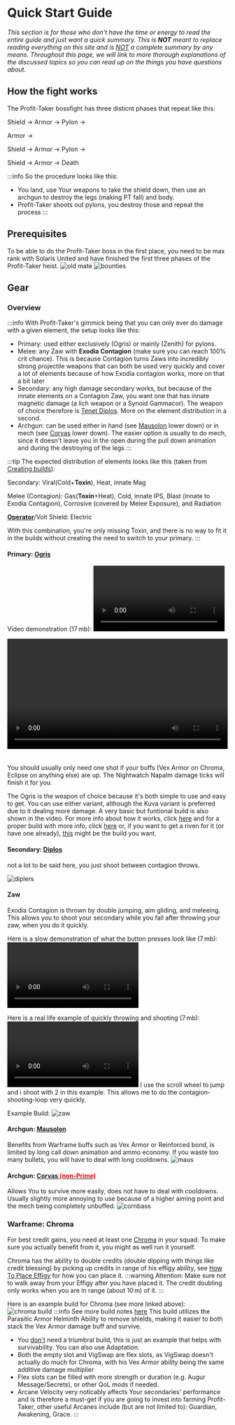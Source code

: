 # Quick Start Guide <Badge type="warning" text="Work in progress" />

*This section is for those who don't have the time or energy to read the entire guide and just want a quick summary. This is <b>NOT</b> meant to replace reading everything on this site and is <u>NOT</u> a complete summary by any means. Throughout this page, we will link to more thorough explanations of the discussed topics so you can read up on the things you have questions about.*

## How the fight works

The Profit-Taker bossfight has three disticnt phases that repeat like this:

Shield → Armor → Pylon → 

Armor → 

Shield → Armor → Pylon → 

Shield → Armor → Death

:::info So the procedure looks like this:
- You land, use Your weapons to take the shield down, then use an archgun to destroy the legs (making PT fall) and body.
- Profit-Taker shoots out pylons, you destroy those and repeat the process
:::

## Prerequisites

To be able to do the Profit-Taker boss in the first place, you need to be max rank with Solaris United and have finished the first three phases of the Profit-Taker heist.
![old mate](https://cdn.profit-taker.com/old_mate.png)
![bounties](https://cdn.profit-taker.com/profit_taker_bounties.jpg)

## Gear

### Overview

:::info With Profit-Taker's gimmick being that you can only ever do damage with a given element, the setup looks like this:

- Primary: used either exclusively (Ogris) or mainly (Zenith) for pylons.
- Melee: any Zaw with <b>Exodia Contagion</b> (make sure you can reach 100% crit chance). This is because Contagion turns Zaws into incredibly strong projectile weapons that can both be used very quickly and cover a lot of elements because of how Exodia contagion works, more on that a bit later
- Secondary: any high damage secondary works, but because of the innate elements on a Contagion Zaw, you want one that has innate magnetic damage (a lich weapon or a Synoid Gammacor). The weapon of choice therefore is [Tenet Diplos](/beginner/vex-armor-builds#tenet-diplos-build). More on the element distribution in a second.
- Archgun: can be used either in hand (see [Mausolon](#archgun-mausolon) lower down) or in mech (see [Corvas](#archgun-corvas) lower down). The easier option is usually to do mech, since it doesn't leave you in the open during the pull down animation and during the destroying of the legs
:::

:::tip The expected distribution of elements looks like this (taken from [Creating builds](/beginner/creating-builds#shields)):

Secondary: Viral(Cold+**Toxin**), Heat, innate Mag

Melee (Contagion): Gas(**Toxin**\+Heat), Cold, innate IPS, Blast (innate to Exodia Contagion), Corrosive (covered by Melee Exposure), and Radiation

[__Operator__](/advanced/speedrun-strats.html#operator-element)/Volt Shield: Electric

With this combination, you're only missing Toxin, and there is no way to fit it in the builds without creating the need to switch to your primary.
:::

#### Primary: [Ogris](/beginner/vex-armor-builds#kuva-ogris)

Video demonstration (17&thinsp;mb):
![just use ogris](https://cdn.profit-taker.com/Just%20Use%20The%20Ogris-10.mp4)
<div style="padding-bottom: 20px;">
<video width="100%" controls>
 <source type="video/mp4" src="https://cdn.profit-taker.com/Just%20Use%20The%20Ogris-10.mp4">
</video>
</div>

You should usually only need one shot if your buffs (Vex Armor on Chroma, Eclipse on anything else) are up. The Nightwatch Napalm damage ticks will finish it for you.

The Ogris is the weapon of choice because it's both simple to use and easy to get. You can use either variant, although the Kuva variant is preferred due to it dealing more damage. A very basic but funtional build is also shown in the video. For more info about how it works, click [here](/beginner/pogris) and for a proper build with more info, click [here](/beginner/vex-armor-builds#kuva-ogris) or, if you want to get a riven for it (or have one already), [this](/advanced/solo-speedrun-builds#kuva-ogris) might be the build you want.

#### Secondary: [Diplos](/beginner/vex-armor-builds#tenet-diplos-build)

not a lot to be said here, you just shoot between contagion throws.

![diplers](https://cdn.profit-taker.com/Vex_Armor_Tenet_Diplos_Build.png)

#### Zaw

Exodia Contagion is thrown by double jumping, aim gliding, and meleeing. This allows you to shoot your secondary while you fall after throwing your zaw, when you do it quickly.

Here is a slow demonstration of what the button presses look like (7&thinsp;mb): 
![contagion slow](https://cdn.profit-taker.com/Contagion%20Example%20Slow-1.mp4)

Here is a real life example of quickly throwing and shooting (7&thinsp;mb):
![contagion RL](https://cdn.profit-taker.com/Contagion%20Example-3.mp4)
I use the scroll wheel to jump and i shoot with 2 in this example. This allows me to do the contagion-shooting-loop very quickly.

Example Build:
![zaw](https://cdn.profit-taker.com/balla_eclipse.png)

#### Archgun: [Mausolon](/beginner/vex-armor-builds#mausolon-build)

Benefits from Warframe buffs such as Vex Armor or Reinforced bond, is limited by long call down animation and ammo economy. If you waste too many bullets, you will have to deal with long cooldowns.
![maus](https://cdn.profit-taker.com/Mausolon_Build.png)

#### Archgun: [Corvas <span style="color: red;">(non-Prime)</span>](/beginner/other-builds#corvas-build-non-prime)

Allows You to survive more easily, does not have to deal with cooldowns. Usually slightly more annoying to use because of a higher aiming point and the mech being completely unbuffed.
![cornbass](https://cdn.profit-taker.com/corvas_mech.png)

### Warframe: Chroma

For best credit gains, you need at least one [Chroma](/beginner/vex-armor-builds) in your squad. To make sure you actually benefit from it, you might as well run it yourself.

Chroma has the ability to double credits (double dipping with things like credit blessing) by picking up credits in range of his effigy ability, see [How To Place Effigy](/beginner/vex-armor-builds#effigy-placement) for how you can place it. 
:::warning Attention:
Make sure not to walk away from your Effigy after you have placed it. The credit doubling only works when you are in range (about 10&thinsp;m) of it.
:::

Here is an example build for Chroma (see more linked above): 
![chroma build](https://cdn.profit-taker.com/Parasitic_Armor_Vex_Armor.png)
:::info See more build notes [here](/beginner/vex-armor-builds#parasitic-armor)
This build utilizes the Parasitic Armor Helminth Ability to remove shields, making it easier to both stack the Vex Armor damage buff and survive.
- You <u>don't</u> need a triumbral build, this is just an example that helps with survivability. You can also use Adaptation.
- Both the empty slot and VigSwap are flex slots, as VigSwap doesn't actually do much for Chroma, with his Vex Armor ability being the same additive damage multiplier 
- Flex slots can be filled with more strength or duration (e.g. Augur Message/Secrets), or other QoL mods if needed. 
- Arcane Velocity very noticably affects Your secondaries' performance and is therefore a must-get if you are going to invest into farming Profit-Taker, other useful Arcanes include (but are not limited to): Guardian, Awakening, Grace.
:::


